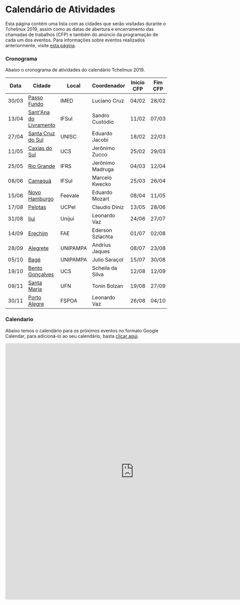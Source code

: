 Calendário de Atividades
========================

Esta página contém uma lista com as cidades que serão visitadas durante o Tchelinux 2019, assim como as datas de abertura e encerramento das chamadas de trabalhos (CFP) e também do anúncio da programação de cada um dos eventos. Para informações sobre eventos realizados anteriormente, visite [esta página](historico_eventos.md).

### Cronograma

Abaixo o cronograma de atividades do calendário Tchelinux 2019.

| Data  | Cidade                                                     | Local    | Coordenador      | Inicio CFP | Fim CFP  | Programação  |
|-------|------------------------------------------------------------|----------|------------------|------------|----------|--------------|
| 30/03 | [Passo Fundo](https://passofundo.tchelinux.org)            | IMED     | Luciano Cruz     | 04/02      | 28/02    | 01/03        |
| 13/04 | [Sant'Ana do Livramento](https://livramento.tchelinux.org) | IFSul    | Sandro Custódio  | 11/02      | 07/03    | 11/03        |
| 27/04 | [Santa Cruz do Sul](https://santacruz.tchelinux.org)       | UNISC    | Eduardo Jacobi   | 18/02      | 22/03    | 25/03        | 
| 11/05 | [Caxias do Sul](https://caxias.tchelinux.org)              | UCS      | Jerônimo Zucco   | 25/02      | 29/03    | 02/04        |
| 25/05 | [Rio Grande](https://riogrande.tchelinux.org)              | IFRS     | Jerônimo Madruga | 04/03      | 12/04    | 15/04        | 
| 08/06 | [Camaquã](https://camaqua.tchelinux.org)                   | IFSul    | Marcelo Kwecko   | 25/03      | 26/04    | 29/04        |
| 15/06 | [Novo Hamburgo](https://nh.tchelinux.org)                  | Feevale  | Eduardo Mozart   | 08/04      | 11/05    | 13/05        |  
| 17/08 | [Pelotas](https://tchelinux.org)                           | UCPel    | Claudio Diniz    | 13/05      | 28/06    | 01/07        | 
| 31/08 | [Ijui](https://tchelinux.org)                              | Unijui   | Leonardo Vaz     | 24/06      | 27/07    | 29/07        | 
| 14/09 | [Erechim](https://tchelinux.org)                           | FAE      | Ederson Szlachta | 01/07      | 02/08    | 05/08        |
| 28/09 | [Alegrete](https://tchelinux.org)                          | UNIPAMPA | Andrius Jaques   | 08/07      | 23/08    | 26/08        |
| 05/10 | [Bagé](https://tchelinux.org)                              | UNIPAMPA | Julio Saraçol    | 15/07      | 30/08    | 02/09        |
| 19/10 | [Bento Gonçalves](https://tchelinux.org)                   | UCS      | Scheila da Silva | 12/08      | 12/09    | 16/09        |
| 09/11 | [Santa Maria](https://tchelinux.org)                       | UFN      | Tonin Bolzan     | 19/08      | 27/09    | 30/09        |
| 30/11 | [Porto Alegre](https://tchelinux.org)                      | FSPOA    | Leonardo Vaz     | 26/08      | 04/10    | 07/10        |


### Calendario

Abaixo temos o calendário para os próximos eventos no formato Google Calendar, para adicioná-lo ao seu calendário, basta [clicar aqui](https://calendar.google.com/calendar?cid=b2xxZG5uZTVmYWhrMTF0amMyZzNkaXBydTRAZ3JvdXAuY2FsZW5kYXIuZ29vZ2xlLmNvbQ).

<div class="calendar-responsive">
   <iframe src="https://calendar.google.com/calendar/embed?title=Calend%C3%A1rio%20de%20eventos%20do%20Tchelinux&amp;mode=WEEK&amp;height=800&amp;wkst=1&amp;hl=pt_BR&amp;bgcolor=%23FFFFFF&amp;src=olqdnne5fahk11tjc2g3dipru4%40group.calendar.google.com&amp;color=%23125A12&amp;ctz=America%2FSao_Paulo" style="border-width:0" width="800" height="800" frameborder="0" scrolling="no"></iframe>
</div>
